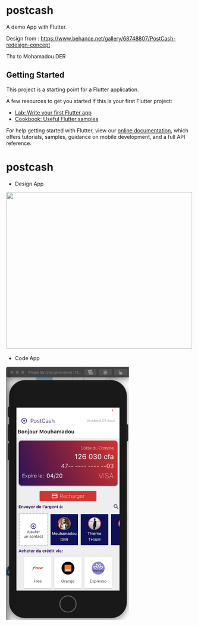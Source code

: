 # postcash

A demo App with Flutter.

Design from : https://www.behance.net/gallery/68748807/PostCash-redesign-concept

Thx to Mohamadou DER

## Getting Started

This project is a starting point for a Flutter application.

A few resources to get you started if this is your first Flutter project:

- [Lab: Write your first Flutter app](https://flutter.dev/docs/get-started/codelab)
- [Cookbook: Useful Flutter samples](https://flutter.dev/docs/cookbook)

For help getting started with Flutter, view our
[online documentation](https://flutter.dev/docs), which offers tutorials,
samples, guidance on mobile development, and a full API reference.
# postcash

- Design App
<img height="420px" width="500px" src="https://mir-s3-cdn-cf.behance.net/project_modules/fs/fc8d3b68748807.5b685514e9184.png">

- Code App
<img height="680px" width="330px" src="images/screen_app.png">
